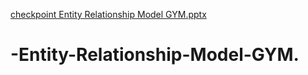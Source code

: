 [checkpoint Entity Relationship Model GYM.pptx](https://github.com/abdelblm/-Entity-Relationship-Model-GYM./files/9737989/checkpoint.Entity.Relationship.Model.GYM.pptx)
# -Entity-Relationship-Model-GYM.
